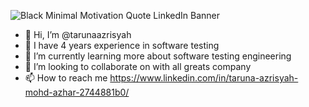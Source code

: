 ![Black Minimal Motivation Quote LinkedIn Banner](https://github.com/tarunaazrisyah/tarunaazrisyah/assets/89007614/5caacb74-3db1-4d8b-b56e-c09049dff253)


- 👋 Hi, I’m @tarunaazrisyah
- 👀 I have 4 years experience in software testing
- 🌱 I’m currently learning more about software testing engineering
- 💞️ I’m looking to collaborate on with all greats company
- 📫 How to reach me https://www.linkedin.com/in/taruna-azrisyah-mohd-azhar-2744881b0/
<!---
tarunaazrisyah/tarunaazrisyah is a ✨ special ✨ repository because its `README.md` (this file) appears on your GitHub profile.
You can click the Preview link to take a look at your changes.
--->
